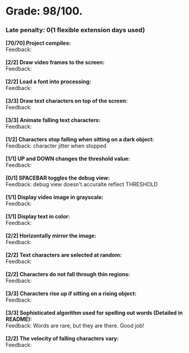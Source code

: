 # Grade: 98/100.

### Late penalty: 0(1 flexible extension days used)

**[70/70] Project compiles:**<br/>Feedback: <br/><br/>**[2/2] Draw video frames to the screen:**<br/>Feedback: <br/><br/>**[2/2] Load a font into processing:**<br/>Feedback: <br/><br/>**[3/3] Draw text characters on top of the screen:**<br/>Feedback: <br/><br/>**[3/3] Animate falling text characters:**<br/>Feedback: <br/><br/>**[1/2] Characters stop falling when sitting on a dark object:**<br/>Feedback: character jitter when stopped<br/><br/>**[1/1] UP and DOWN changes the threshold value:**<br/>Feedback: <br/><br/>**[0/1] SPACEBAR toggles the debug view:**<br/>Feedback: debug view doesn't accuralte reflect THRESHOLD<br/><br/>**[1/1] Display video image in grayscale:**<br/>Feedback: <br/><br/>**[1/1] Display text in color:**<br/>Feedback: <br/><br/>**[2/2] Horizontally mirror the image:**<br/>Feedback: <br/><br/>**[2/2] Text characters are selected at random:**<br/>Feedback: <br/><br/>**[2/2] Characters do not fall through thin regions:**<br/>Feedback: <br/><br/>**[3/3] Characters rise up if sitting on a rising object:**<br/>Feedback: <br/><br/>**[3/3] Sophisticated algorithm used for spelling out words (Detailed in README):**<br/>Feedback: Words are rare, but they are there. Good job!<br/><br/>**[2/2] The velocity of falling characters vary:**<br/>Feedback: <br/><br/>